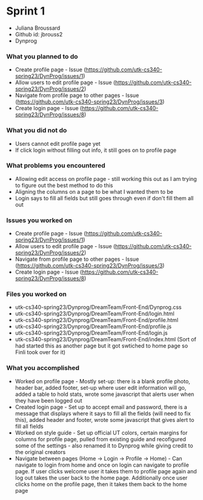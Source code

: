# Sprint 1 
* Juliana Broussard
* Github id: jbrouss2
* Dynprog

### What you planned to do
* Create profile page - Issue (https://github.com/utk-cs340-spring23/DynProg/issues/1)
* Allow users to edit profile page - Issue (https://github.com/utk-cs340-spring23/DynProg/issues/2)
* Navigate from profile page to other pages - Issue (https://github.com/utk-cs340-spring23/DynProg/issues/3)
* Create login page - Issue (https://github.com/utk-cs340-spring23/DynProg/issues/8)

### What you did not do
* Users cannot edit profile page yet
* If click login without filling out info, it still goes on to profile page

### What problems you encountered
* Allowing edit access on profile page - still working this out as I am trying to figure out the best method to do this
* Aligning the columns on a page to be what I wanted them to be 
* Login says to fill all fields but still goes through even if don't fill them all out

### Issues you worked on
* Create profile page - Issue (https://github.com/utk-cs340-spring23/DynProg/issues/1)
* Allow users to edit profile page - Issue (https://github.com/utk-cs340-spring23/DynProg/issues/2)
* Navigate from profile page to other pages - Issue (https://github.com/utk-cs340-spring23/DynProg/issues/3)
* Create login page - Issue (https://github.com/utk-cs340-spring23/DynProg/issues/8)

### Files you worked on
* utk-cs340-spring23/Dynprog/DreamTeam/Front-End/Dynprog.css
* utk-cs340-spring23/Dynprog/DreamTeam/Front-End/login.html
* utk-cs340-spring23/Dynprog/DreamTeam/Front-End/profile.html
* utk-cs340-spring23/Dynprog/DreamTeam/Front-End/profile.js
* utk-cs340-spring23/Dynprog/DreamTeam/Front-End/login.js
* utk-cs340-spring23/Dynprog/DreamTeam/Front-End/index.html (Sort of had started this as another page but it got swtiched to home page so Finli took over for it)

### What you accomplished
* Worked on profile page - Mostly set-up: there is a blank profile photo, header bar, added footer, set-up where user edit information will go, added a table to hold stats, wrote some javascript that alerts user when they have been logged out
* Created login page - Set up to accept email and password, there is a message that displays where it says to fill all the fields (will need to fix this), added header and footer, wrote some javascript that gives alert to fill all fields
* Worked on style guide - Set up official UT colors, certain margins for columns for profile page, pulled from existing guide and recofigured some of the settings - also renamed it to Dynprog while giving credit to the original creators
* Navigate between pages (Home -> Login -> Profile -> Home) - Can navigate to login from home and once on login can navigate to profile page. If user clicks welcome user it takes them to profile page again and log out takes the user back to the home page. Additionally once user clicks home on the profile page, then it takes them back to the home page
